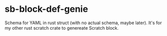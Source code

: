 # sb-block-def-genie

Schema for YAML in rust struct (with no actual schema, maybe later).
It's for my other rust scratch crate to genereate Scratch block.
